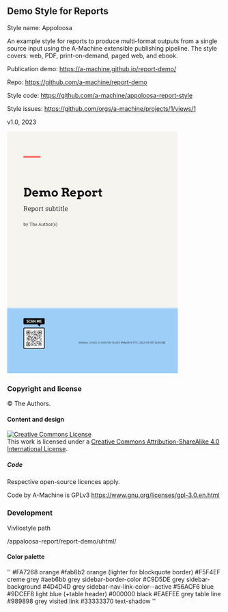 ## Demo Style for Reports

Style name: Appoloosa

An example style for reports to produce multi-format outputs from a single source input using the A-Machine extensible publishing pipeline. The style covers: web, PDF, print-on-demand, paged web, and ebook.

Publication demo: https://a-machine.github.io/report-demo/

Repo: https://github.com/a-machine/report-demo

Style code: https://github.com/a-machine/appoloosa-report-style

Style issues: https://github.com/orgs/a-machine/projects/1/views/1

v1.0, 2023

![Cover](/cover/cover-small.jpg "Cover")

### Copyright and license

© The Authors.

#### Content and design

<a rel="license" href="http://creativecommons.org/licenses/by-sa/4.0/"><img alt="Creative Commons License" style="border-width:0" src="https://i.creativecommons.org/l/by-sa/4.0/88x31.png" /></a><br />This work is licensed under a <a rel="license" href="http://creativecommons.org/licenses/by-sa/4.0/">Creative Commons Attribution-ShareAlike 4.0 International License</a>.

##### Code

Respective open-source licences apply.

Code by A-Machine is GPLv3 https://www.gnu.org/licenses/gpl-3.0.en.html 

### Development

Vivliostyle path

/appaloosa-report/report-demo/uhtml/

#### Color palette

''
#FA7268 orange
#fab6b2 orange (lighter for blockquote border)
#F5F4EF creme grey
#aeb6bb grey sidebar-border-color
#C9D5DE grey sidebar-background
#4D4D4D grey sidebar-nav-link-color--active
#56ACF6 blue
#9DCEF8 light blue (+table header)
#000000 black
#EAEFEE grey table line
#989898 grey visited link
#33333370 text-shadow
''
